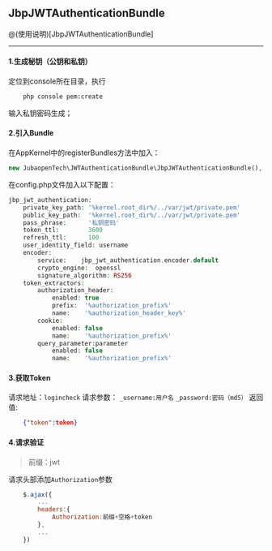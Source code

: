 ## JbpJWTAuthenticationBundle

@(使用说明)[JbpJWTAuthenticationBundle]

---------------------------------

#### 1.生成秘钥（公钥和私钥）
定位到console所在目录，执行
```bash
	php console pem:create
```
输入私钥密码生成；

#### 2.引入Bundle
 在AppKernel中的registerBundles方法中加入：
```php
new JubaopenTech\JWTAuthenticationBundle\JbpJWTAuthenticationBundle(),
```
在config.php文件加入以下配置：
```php
jbp_jwt_authentication:
    private_key_path: '%kernel.root_dir%/../var/jwt/private.pem'
    public_key_path:  '%kernel.root_dir%/../var/jwt/private.pem'
    pass_phrase:      '私钥密码'
    token_ttl:        3600
    refresh_ttl:      100
    user_identity_field: username
    encoder:
        service:    jbp_jwt_authentication.encoder.default
        crypto_engine:  openssl
        signature_algorithm: RS256
    token_extractors:
        authorization_header:
            enabled: true
            prefix:  '%authorization_prefix%'
            name:    '%authorization_header_key%'
        cookie:
            enabled: false
            name:    '%authorization_prefix%'
        query_parameter:parameter
            enabled: false
            name:    '%authorization_prefix%'
```

#### 3.获取Token
请求地址：`logincheck`
请求参数：
	`_username:用户名`
	`_password:密码（md5）`
返回值:
```json
	{"token":token}
```

#### 4.请求验证
> 前缀：jwt

请求头部添加`Authorization`参数
```javascript
	$.ajax({
		...
		headers:{
			Authorization:前缀+空格+token
		},
		...
	})
```